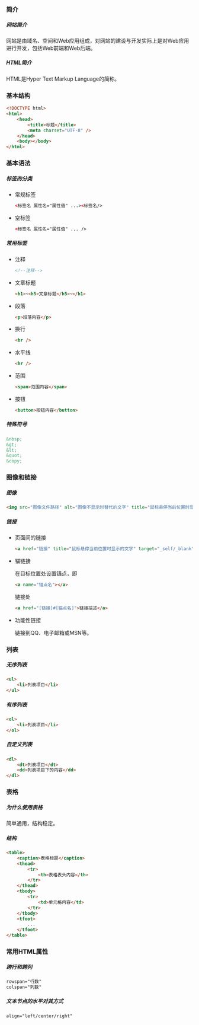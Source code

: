 ### 简介

##### 网站简介

网站是由域名、空间和Web应用组成，对网站的建设与开发实际上是对Web应用进行开发，包括Web前端和Web后端。

##### HTML简介

HTML是Hyper Text Markup Language的简称。

### 基本结构

```html
<!DOCTYPE html>
<html>
    <head>
        <title>标题</title>
        <meta charset="UTF-8" />
    </head>
    <body></body>
</html>
```

### 基本语法

##### 标签的分类

* 常规标签
    
    ```html
    <标签名 属性名="属性值" ...><标签名/>
    ```

* 空标签

    ```html
    <标签名 属性名="属性值" ... />
    ```

##### 常用标签

* 注释

    ```html
    <!--注释-->
    ```

* 文章标题

    ```html
    <h1>~<h5>文章标题</h5>~</h1>
    ```

* 段落

    ```html
    <p>段落内容</p>
    ```

* 换行

    ```html
    <br />
    ```

* 水平线

    ```html
    <hr />
    ```

* 范围

    ```html
    <span>范围内容</span>
    ```

* 按钮

    ```html
    <button>按钮内容</button>
    ```

##### 特殊符号

```html
&nbsp;
&gt;
&lt;
&quot;
&copy;
```

### 图像和链接

##### 图像

```html
<img src="图像文件路径" alt="图像不显示时替代的文字" title="鼠标悬停当前位置时显示的文字" /> 
```

##### 链接

* 页面间的链接

    ```html
    <a href="链接" title="鼠标悬停当前位置时显示的文字" target="_self/_blank">链接描述</a> 
    ```

* 锚链接

    在目标位置处设置锚点，即
    
    ```html
    <a name="锚点名"></a> 
    ```
    
    链接处
    
    ```html
    <a href="[链接]#[锚点名]">链接描述</a>
    ```

* 功能性链接

    链接到QQ、电子邮箱或MSN等。

### 列表

##### 无序列表

```html
<ul>
    <li>列表项目</li>
</ul>
```

##### 有序列表

```html
<ol>
    <li>列表项目</li>
</ol>
```

##### 自定义列表

```html
<dl>
    <dt>列表项目</dt>
    <dd>列表项目下的内容</dd>
</dl>
```

### 表格

##### 为什么使用表格

简单通用，结构稳定。

##### 结构

```html
<table>
    <caption>表格标题</caption>
    <thead>
        <tr>
            <th>表格表头内容</th>
        </tr>
    </thead>
    <tbody>
        <tr>
            <td>单元格内容</td>
        </tr>
    </tbody>
    <tfoot>
        ...
    </tfoot>
</table>
```

### 常用HTML属性

##### 跨行和跨列

```html
rowspan="行数"
colspan="列数"
```

##### 文本节点的水平对其方式

```html
align="left/center/right"
```
